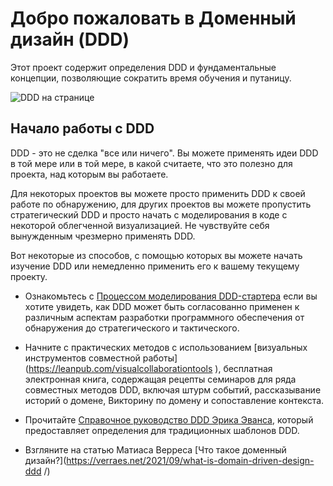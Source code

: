 # Добро пожаловать в Доменный дизайн (DDD)

Этот проект содержит определения DDD и фундаментальные концепции, позволяющие сократить время обучения и путаницу.

![DDD на странице](resources/ddd_on_a_page.jpg )

## Начало работы с DDD

DDD - это не сделка "все или ничего". Вы можете применять идеи DDD в той мере или в той мере, в какой считаете, что это полезно для проекта, над которым вы работаете.

Для некоторых проектов вы можете просто применить DDD к своей работе по обнаружению, для других проектов вы можете пропустить стратегический DDD и просто начать с моделирования в коде с некоторой облегченной визуализацией. Не чувствуйте себя вынужденным чрезмерно применять DDD.

Вот некоторые из способов, с помощью которых вы можете начать изучение DDD или немедленно применить его к вашему текущему проекту.

- Ознакомьтесь с [Процессом моделирования DDD-стартера](https://github.com/ddd-crew/ddd-starter-modelling-process ) если вы хотите увидеть, как DDD может быть согласованно применен к различным аспектам разработки программного обеспечения от обнаружения до стратегического и тактического.

- Начните с практических методов с использованием [визуальных инструментов совместной работы] (https://leanpub.com/visualcollaborationtools ), бесплатная электронная книга, содержащая рецепты семинаров для ряда совместных методов DDD, включая штурм событий, рассказывание историй о домене, Викторину по домену и сопоставление контекста.

- Прочитайте [Справочное руководство DDD Эрика Эванса](https://www.domainlanguage.com/wp-content/uploads/2016/05/DDD_Reference_2015-03.pdf ), который предоставляет определения для традиционных шаблонов DDD.

- Взгляните на статью Матиаса Верреса [Что такое доменный дизайн?](https://verraes.net/2021/09/what-is-domain-driven-design-ddd /)
